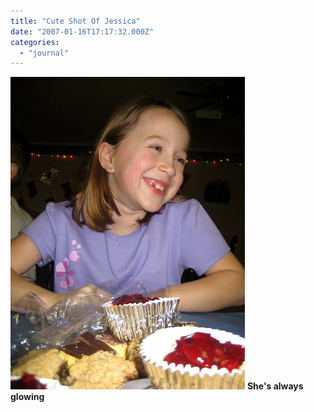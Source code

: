 ```yaml
---
title: "Cute Shot Of Jessica"
date: "2007-01-16T17:17:32.000Z"
categories: 
  - "journal"
---
```


[![Jessica](images/359267873_b16c6941e7.jpg)](http://www.flickr.com/photos/duanestorey/359267873/) **She's always glowing**
